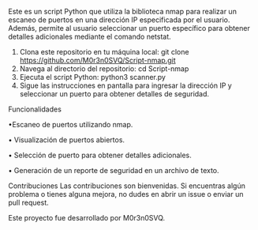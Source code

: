 Este es un script Python que utiliza la biblioteca nmap para realizar un escaneo de puertos en una dirección IP especificada por el usuario. 
Además, permite al usuario seleccionar un puerto específico para obtener detalles adicionales mediante el comando netstat.
1.	Clona este repositorio en tu máquina local:
git clone https://github.com/M0r3n0SVQ/Script-nmap.git 
2.	Navega al directorio del repositorio:
cd Script-nmap 
3.	Ejecuta el script Python:
python3 scanner.py 
4.	Sigue las instrucciones en pantalla para ingresar la dirección IP y seleccionar un puerto para obtener detalles de seguridad.

Funcionalidades


•Escaneo de puertos utilizando nmap.

•	Visualización de puertos abiertos.

•	Selección de puerto para obtener detalles adicionales.

•	Generación de un reporte de seguridad en un archivo de texto.

Contribuciones
Las contribuciones son bienvenidas. Si encuentras algún problema o tienes alguna mejora, no dudes en abrir un issue o enviar un pull request.

Este proyecto fue desarrollado por M0r3n0SVQ.

